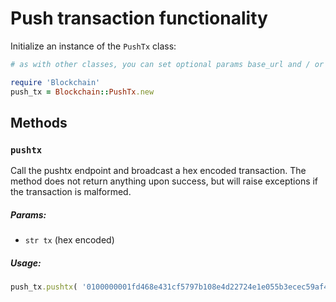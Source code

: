 # Push transaction functionality

Initialize an instance of the `PushTx` class:

```ruby
# as with other classes, you can set optional params base_url and / or api_code

require 'Blockchain'
push_tx = Blockchain::PushTx.new
```

## Methods

### `pushtx`
Call the pushtx endpoint and broadcast a hex encoded transaction. The method does not return anything upon success, but will raise exceptions if the transaction is malformed.

##### Params:
* `str tx` (hex encoded)

##### Usage:
```ruby
push_tx.pushtx( '0100000001fd468e431cf5797b108e4d22724e1e055b3ecec59af4ef17b063afd36d3c5cf6010000008c4930460221009918eee8be186035be8ca573b7a4ef7bc672c59430785e5390cc375329a2099702210085b86387e3e15d68c847a1bdf786ed0fdbc87ab3b7c224f3c5490ac19ff4e756014104fe2cfcf0733e559cbf28d7b1489a673c0d7d6de8470d7ff3b272e7221afb051b777b5f879dd6a8908f459f950650319f0e83a5cf1d7c1dfadf6458f09a84ba80ffffffff01185d2033000000001976a9144be9a6a5f6fb75765145d9c54f1a4929e407d2ec88ac00000000')

```
